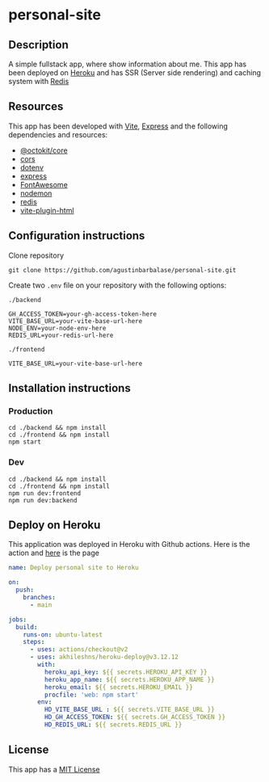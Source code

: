 # personal-site

## Description

A simple fullstack app, where show information about me. This app has been deployed on [Heroku](https://www.heroku.com/home)
and has SSR (Server side rendering) and caching system with [Redis](https://redis.io)

## Resources

This app has been developed with [Vite](https://vitejs.dev/), [Express](https://www.npmjs.com/package/express) and
the following dependencies and resources:

* [@octokit/core](https://www.npmjs.com/package/@octokit/core)
* [cors](https://www.npmjs.com/package/cors)
* [dotenv](https://www.npmjs.com/package/dotenv)
* [express](https://www.npmjs.com/package/express)
* [FontAwesome](https://fontawesome.com/)
* [nodemon](https://www.npmjs.com/package/nodemon)
* [redis](https://www.npmjs.com/package/redis)
* [vite-plugin-html](https://www.npmjs.com/package/vite-plugin-html)

## Configuration instructions

Clone repository

```shell
git clone https://github.com/agustinbarbalase/personal-site.git
```

Create two ```.env``` file on your repository with the following options:

```./backend```

```shell
GH_ACCESS_TOKEN=your-gh-access-token-here
VITE_BASE_URL=your-vite-base-url-here
NODE_ENV=your-node-env-here
REDIS_URL=your-redis-url-here
```

```./frontend```

```shell
VITE_BASE_URL=your-vite-base-url-here
```

## Installation instructions

### Production

```shell
cd ./backend && npm install
cd ./frontend && npm install
npm start
```

### Dev

```shell
cd ./backend && npm install
cd ./frontend && npm install
npm run dev:frontend
npm run dev:backend
```

## Deploy on Heroku

This application was deployed in Heroku with Github actions. Here is the action and [here](https://abarbalase.herokuapp.com/) is the page

```yml
name: Deploy personal site to Heroku

on:
  push:
    branches:
      - main

jobs:
  build:
    runs-on: ubuntu-latest
    steps:
      - uses: actions/checkout@v2
      - uses: akhileshns/heroku-deploy@v3.12.12
        with:
          heroku_api_key: ${{ secrets.HEROKU_API_KEY }}
          heroku_app_name: ${{ secrets.HEROKU_APP_NAME }}
          heroku_email: ${{ secrets.HEROKU_EMAIL }}
          procfile: 'web: npm start'
        env:
          HD_VITE_BASE_URL : ${{ secrets.VITE_BASE_URL }}
          HD_GH_ACCESS_TOKEN: ${{ secrets.GH_ACCESS_TOKEN }}
          HD_REDIS_URL: ${{ secrets.REDIS_URL }}
```

## License

This app has a [MIT License](./LICENSE)
